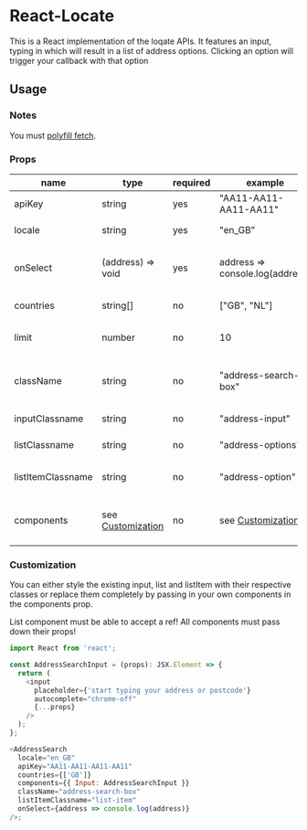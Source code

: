 # React-Locate

This is a React implementation of the loqate APIs. It features an input, typing in which will result in a list of address options. Clicking an option will trigger your callback with that option

## Usage

### Notes

You must [polyfill fetch](https://www.npmjs.com/package/whatwg-fetch).

### Props

| name              | type                                | required | example                             | description                              |
| ----------------- | ----------------------------------- | -------- | ----------------------------------- | ---------------------------------------- |
| apiKey            | string                              | yes      | "AA11-AA11-AA11-AA11"               | Loqate API key                           |
| locale            | string                              | yes      | "en_GB"                             | Language to be used                      |
| onSelect          | (address) => void                   | yes      | address => console.log(address)     | Callback with for Loqate response        |
| countries         | string[]                            | no       | ["GB", "NL"]                        | Countries to search in                   |
| limit             | number                              | no       | 10                                  | Number of options to show                |
| className         | string                              | no       | "address-search-box"                | Classname for the component wrapper      |
| inputClassname    | string                              | no       | "address-input"                     | Classname for the input                  |
| listClassname     | string                              | no       | "address-options"                   | Classname for the list                   |
| listItemClassname | string                              | no       | "address-option"                    | Classname for the list items             |
| components        | see [Customization](#Customization) | no       | see [Customization](#Customization) | Components to overwrite the default ones |

### Customization

You can either style the existing input, list and listItem with their respective classes or replace them completely by passing in your own components in the components prop.

List component must be able to accept a ref!
All components must pass down their props!

```javascript
import React from 'react';

const AddressSearchInput = (props): JSX.Element => {
  return (
    <input
      placeholder={'start typing your address or postcode'}
      autocomplete="chrome-off"
      {...props}
    />
  );
};

<AddressSearch
  locale="en_GB"
  apiKey="AA11-AA11-AA11-AA11"
  countries={['GB']}
  components={{ Input: AddressSearchInput }}
  className="address-search-box"
  listItemClassname="list-item"
  onSelect={address => console.log(address)}
/>;
```
